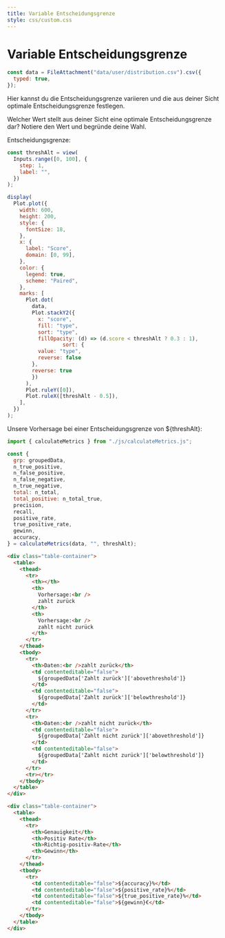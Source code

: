 ```yaml
---
title: Variable Entscheidungsgrenze
style: css/custom.css
---
```


# Variable Entscheidungsgrenze

```js
const data = FileAttachment("data/user/distribution.csv").csv({
  typed: true,
});
```

Hier kannst du die Entscheidungsgrenze variieren und die aus deiner Sicht optimale Entscheidungsgrenze festlegen.

<div class="tip" label="Aufgabe">
Welcher Wert stellt aus deiner Sicht eine optimale Entscheidungsgrenze dar? Notiere den Wert und begründe deine Wahl.
</div>

Entscheidungsgrenze:

```js
const threshAlt = view(
  Inputs.range([0, 100], {
    step: 1,
    label: "",
  })
);
```

```js
display(
  Plot.plot({
    width: 600,
    height: 200,
    style: {
      fontSize: 18,
    },
    x: {
      label: "Score",
      domain: [0, 99],
    },
    color: {
      legend: true,
      scheme: "Paired",
    },
    marks: [
      Plot.dot(
        data,
        Plot.stackY2({
          x: "score",
          fill: "type",
          sort: "type",
          fillOpacity: (d) => (d.score < threshAlt ? 0.3 : 1),
                  sort: {
          value: "type", 
          reverse: false 
        },
        reverse: true
        })
      ),
      Plot.ruleY([0]),
      Plot.ruleX([threshAlt - 0.5]),
    ],
  })
);
```

Unsere Vorhersage bei einer Entscheidungsgrenze von ${threshAlt}:

```js
import { calculateMetrics } from "./js/calculateMetrics.js";
```

```js
const {
  grp: groupedData,
  n_true_positive,
  n_false_positive,
  n_false_negative,
  n_true_negative,
  total: n_total,
  total_positive: n_total_true,
  precision,
  recall,
  positive_rate,
  true_positive_rate,
  gewinn,
  accuracy,
} = calculateMetrics(data, "", threshAlt);
```

```html
<div class="table-container">
  <table>
    <thead>
      <tr>
        <th></th>
        <th>
          Vorhersage:<br />
          zahlt zurück
        </th>
        <th>
          Vorhersage:<br />
          zahlt nicht zurück
        </th>
      </tr>
    </thead>
    <tbody>
      <tr>
        <th>Daten:<br />zahlt zurück</th>
        <td contenteditable="false">
          ${groupedData['Zahlt zurück']['abovethreshold']}
        </td>
        <td contenteditable="false">
          ${groupedData['Zahlt zurück']['belowthreshold']}
        </td>
      </tr>
      <tr>
        <th>Daten:<br />zahlt nicht zurück</th>
        <td contenteditable="false">
          ${groupedData['Zahlt nicht zurück']['abovethreshold']}
        </td>
        <td contenteditable="false">
          ${groupedData['Zahlt nicht zurück']['belowthreshold']}
        </td>
      </tr>
      <tr></tr>
    </tbody>
  </table>
</div>
```

```html
<div class="table-container">
  <table>
    <thead>
      <tr>
        <th>Genauigkeit</th>
        <th>Positiv Rate</th>
        <th>Richtig-positiv-Rate</th>
        <th>Gewinn</th>
      </tr>
    </thead>
    <tbody>
      <tr>
        <td contenteditable="false">${accuracy}%</td>
        <td contenteditable="false">${positive_rate}%</td>
        <td contenteditable="false">${true_positive_rate}%</td>
        <td contenteditable="false">${gewinn}€</td>
      </tr>
    </tbody>
  </table>
</div>
```
